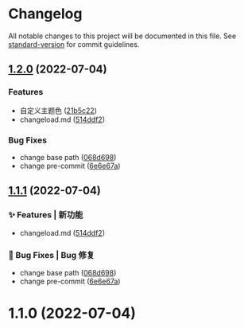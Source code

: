 # Changelog

All notable changes to this project will be documented in this file. See [standard-version](https://github.com/conventional-changelog/standard-version) for commit guidelines.

## [1.2.0](https://github.com/flingyp/vue-admire-plus-docs/compare/v1.1.0...v1.2.0) (2022-07-04)


### Features

* 自定义主题色 ([21b5c22](https://github.com/flingyp/vue-admire-plus-docs/commit/21b5c221c36534389b4b70dc9d53230962302725))
* changeload.md ([514ddf2](https://github.com/flingyp/vue-admire-plus-docs/commit/514ddf25297a88b5806c7f1033a00b9660647e20))


### Bug Fixes

* change base path ([068d698](https://github.com/flingyp/vue-admire-plus-docs/commit/068d6980344bfc2a3f995b5d89f3fd1faf82c3c1))
* change pre-commit ([6e6e67a](https://github.com/flingyp/vue-admire-plus-docs/commit/6e6e67af6d529cc13e3a16f49c09ccd1c92b0bbe))

## [1.1.1](https://github.com/flingyp/vue-admire-plus-docs/compare/v1.1.0...v1.1.1) (2022-07-04)


### ✨ Features | 新功能

* changeload.md ([514ddf2](https://github.com/flingyp/vue-admire-plus-docs/commit/514ddf2))


### 🐛 Bug Fixes | Bug 修复

* change base path ([068d698](https://github.com/flingyp/vue-admire-plus-docs/commit/068d698))
* change pre-commit ([6e6e67a](https://github.com/flingyp/vue-admire-plus-docs/commit/6e6e67a))



# 1.1.0 (2022-07-04)



